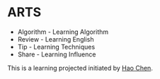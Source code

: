 # ARTS

* Algorithm  - Learning Algorithm
* Review  - Learning English
* Tip - Learning Techniques
* Share - Learning Influence

This is a learning projected initiated by [Hao Chen](https://coolshell.cn/haoel).